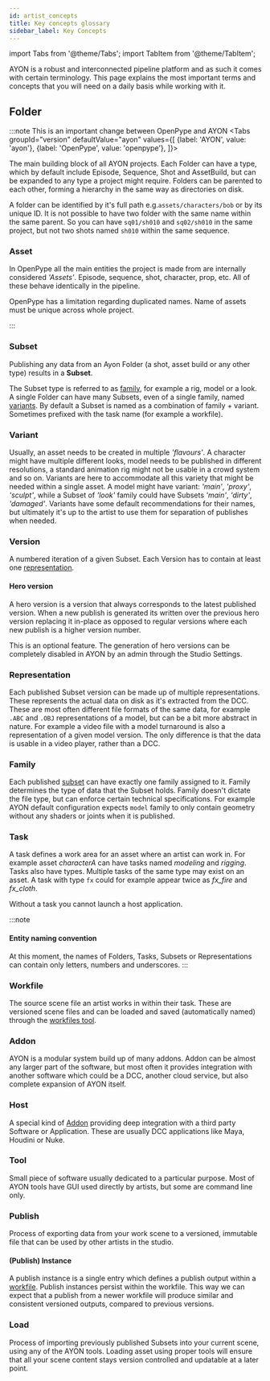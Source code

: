 ```yaml
---
id: artist_concepts
title: Key concepts glossary
sidebar_label: Key Concepts
---
```


import Tabs from '@theme/Tabs';
import TabItem from '@theme/TabItem';


AYON is a robust and interconnected pipeline platform and as such it comes with certain terminology. This page explains the most important terms and concepts that you will need on a daily basis while working with it. 


## Folder
:::note This is an important change between OpenPype and AYON
<Tabs
  groupId="version"
  defaultValue="ayon"
  values={[
    {label: 'AYON', value: 'ayon'},
    {label: 'OpenPype', value: 'openpype'},
  ]}>

<TabItem value="ayon">

The main building block of all AYON projects. Each Folder can have a type, which by default include Episode, Sequence, Shot and AssetBuild, but can be expanded to any type a project might require. Folders can be parented to each other, forming a hierarchy in the same way as directories on disk.

A folder can be identified by it's full path e.g.`assets/characters/bob` or by its unique ID. It is not possible to have two folder with the same name within the same parent. So you can have `sq01/sh010` and `sq02/sh010` in the same project, but not two shots named `sh010` within the same sequence.


</TabItem>
<TabItem value="openpype">

### Asset

In OpenPype all the main entities the project is made from are internally considered *'Assets'*. Episode, sequence, shot, character, prop, etc. All of these behave identically in the pipeline. 

OpenPype has a limitation regarding duplicated names. Name of assets must be unique across whole project.

</TabItem>

</Tabs>
:::


### Subset

Publishing any data from an Ayon Folder (a shot, asset build or any other type) results in a **Subset**.

The Subset type is referred to as [family](#family), for example a rig, model or a look.
A single Folder can have many Subsets, even of a single family, named [variants](#variant).
By default a Subset is named as a combination of family + variant. Sometimes prefixed with the task name (for example a workfile).

### Variant

Usually, an asset needs to be created in multiple *'flavours'*. A character might have multiple different looks, model needs to be published in different resolutions, a standard animation rig might not be usable in a crowd system and so on. Variants are here to accommodate all this variety that might be needed within a single asset. A model might have variant: *'main'*, *'proxy'*, *'sculpt'*, while a Subset of *'look'* family could have Subsets *'main'*, *'dirty'*, *'damaged'*. Variants have some default recommendations for their names, but ultimately it's up to the artist to use them for separation of publishes when needed.

### Version

A numbered iteration of a given Subset. Each Version has to contain at least one [representation](#representation).

#### Hero version

A hero version is a version that always corresponds to the latest published version. When a new publish is generated its written over the previous hero version replacing it in-place as opposed to regular versions where each new publish is a higher version number.

This is an optional feature. The generation of hero versions can be completely disabled in AYON by an admin through the Studio Settings.

### Representation

Each published Subset version can be made up of multiple representations. These represents the actual data on disk as it's extracted from the DCC. These are most often different file formats of the same data, for example `.ABC` and `.OBJ` representations of a model, but can be a bit more abstract in nature. For example a video file with a model turnaround is also a representation of a given model version. The only difference is that the data is usable in a video player, rather than a DCC. 

### Family

Each published [subset](#subset) can have exactly one family assigned to it. Family determines the type of data that the Subset holds. Family doesn't dictate the file type, but can enforce certain technical specifications. For example AYON default configuration expects `model` family to only contain geometry without any shaders or joints when it is published.

### Task

A task defines a work area for an asset where an artist can work in. For example asset *characterA* can have tasks named *modeling* and *rigging*. Tasks also have types. Multiple tasks of the same type may exist on an asset. A task with type `fx` could for example appear twice as *fx_fire* and *fx_cloth*.

Without a task you cannot launch a host application.

:::note
#### Entity naming convention

At this moment, the names of Folders, Tasks, Subsets or Representations can contain only letters, numbers and underscores.
:::

### Workfile

The source scene file an artist works in within their task. These are versioned scene files and can be loaded and saved (automatically named) through the [workfiles tool](artist_tools_workfiles.md).

### Addon

AYON is a modular system build up of many addons. Addon can be almost any larger part of the software, but most often it provides integration with another software which could be a DCC, another cloud service, but also complete expansion of AYON itself.
### Host

A special kind of [Addon](#addon) providing deep integration with a third party Software or Application. These are usually DCC applications like Maya, Houdini or Nuke.

### Tool

Small piece of software usually dedicated to a particular purpose. Most of AYON tools have GUI used directly by artists, but some are command line only.


### Publish

Process of exporting data from your work scene to a versioned, immutable file that can be used by other artists in the studio.

#### (Publish) Instance

A publish instance is a single entry which defines a publish output within a [workfile](#workfile). Publish instances persist within the workfile. This way we can expect that a publish from a newer workfile will produce similar and consistent versioned outputs, compared to previous versions.

### Load

Process of importing previously published Subsets into your current scene, using any of the AYON tools.
Loading asset using proper tools will ensure that all your scene content stays version controlled and updatable at a later point.